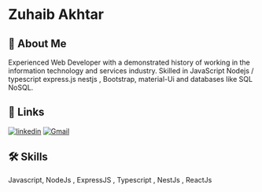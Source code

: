 
# Zuhaib Akhtar



## 🚀 About Me
Experienced Web Developer with a demonstrated history of working in the information technology and services industry. Skilled in JavaScript Nodejs / typescript express.js nestjs , Bootstrap, material-Ui and databases like SQL NoSQL.


## 🔗 Links
[![linkedin](https://img.shields.io/badge/linkedin-0A66C2?style=for-the-badge&logo=linkedin&logoColor=white)](https://www.linkedin.com/in/zuhaib-akhtar-hunzai)
[![Gmail](https://img.shields.io/badge/Gmail-D14836?style=for-the-badge&logo=gmail&logoColor=white)](mailto:zuhaib.rustam@gmail.com)

## 🛠 Skills
Javascript, NodeJs , ExpressJS , Typescript , NestJs , ReactJs  


